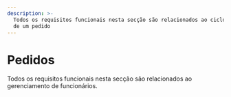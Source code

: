 ```yaml
---
description: >-
  Todos os requisitos funcionais nesta secção são relacionados ao ciclo de vida
  de um pedido
---
```


# Pedidos

Todos os requisitos funcionais nesta secção são relacionados ao gerenciamento de funcionários.
